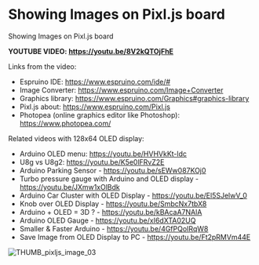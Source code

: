 # Showing Images on Pixl.js board
Showing Images on Pixl.js board

**YOUTUBE VIDEO: https://youtu.be/8V2kQTOjFhE**

Links from the video:
- Espruino IDE: https://www.espruino.com/ide/#
- Image Converter: https://www.espruino.com/Image+Converter
- Graphics library: https://www.espruino.com/Graphics#graphics-library
- Pixl.js about: https://www.espruino.com/Pixl.js
- Photopea (online graphics editor like Photoshop): https://www.photopea.com/


Related videos with 128x64 OLED display:
- Arduino OLED menu: https://youtu.be/HVHVkKt-ldc
- U8g vs U8g2: https://youtu.be/K5e0lFRvZ2E
- Arduino Parking Sensor - https://youtu.be/sEWw087KOj0
- Turbo pressure gauge with Arduino and OLED display - https://youtu.be/JXmw1xOlBdk
- Arduino Car Cluster with OLED Display - https://youtu.be/El5SJelwV_0
- Knob over OLED Display - https://youtu.be/SmbcNx7tbX8
- Arduino + OLED = 3D ? - https://youtu.be/kBAcaA7NAlA
- Arduino OLED Gauge - https://youtu.be/xI6dXTA02UQ
- Smaller & Faster Arduino - https://youtu.be/4GfPQoIRqW8
- Save Image from OLED Display to PC - https://youtu.be/Ft2pRMVm44E





![THUMB_pixljs_image_03](https://github.com/upiir/pixl_js_images/assets/117754156/96208226-d60d-4061-8fa9-7edd39653966)
